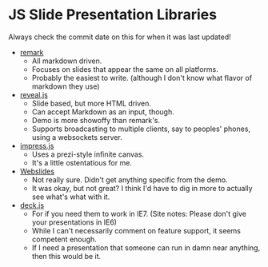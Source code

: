 JS Slide Presentation Libraries
===============================

Always check the commit date on this for when it was last updated!

- [remark](https://github.com/gnab/remark)
  - All markdown driven.
  - Focuses on slides that appear the same on all platforms.
  - Probably the easiest to write. (although I don't know what flavor of markdown they use)
- [reveal.js](https://github.com/hakimel/reveal.js)
  - Slide based, but more HTML driven.
  - Can accept Markdown as an input, though.
  - Demo is more showoffy than remark's.
  - Supports broadcasting to multiple clients, say to peoples' phones, using a websockets server.
- [impress.js](https://github.com/impress/impress.js/)
  - Uses a prezi-style infinite canvas.
  - It's a little ostentatious for me.
- [Webslides](https://github.com/webslides/webslides/)
  - Not really sure.  Didn't get anything specific from the demo.
  - It was okay, but not great?  I think I'd have to dig in more to actually see what's what with it.
- [deck.js](https://github.com/imakewebthings/deck.js)
  - For if you need them to work in IE7.  (Site notes: Please don't give your presentations in IE6)
  - While I can't necessarily comment on feature support, it seems competent enough.
  - If I need a presentation that someone can run in damn near anything, then this would be it.
